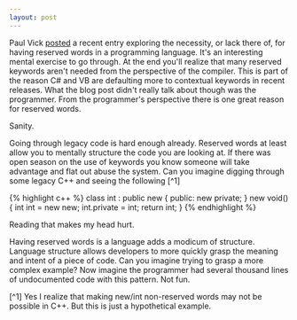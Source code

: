 ```yaml
---
layout: post
---
```

Paul Vick [posted](http://www.panopticoncentral.net/archive/2008/05/08/23317.aspx) a recent entry exploring the necessity, or lack there of, for having reserved words in a programming language.  It's an interesting mental exercise to go through.  At the end you'll realize that many reserved keywords aren't needed from the perspective of the compiler.  This is part of the reason C# and VB are defaulting more to contextual keywords in recent releases.  What the blog post didn't really talk about though was the programmer.  From the programmer's perspective there is one great reason for reserved words.

Sanity.

Going through legacy code is hard enough already.  Reserved words at least allow you to mentally structure the code you are looking at.  If there was open season on the use of keywords you know someone will take advantage and flat out abuse the system.  Can you imagine digging through some legacy C++ and seeing the following [^1]

    
{% highlight c++ %}
class int : public new { public: new private; }
new void() {
  int int = new new;
  int.private = int;
  return int;
}
{% endhighlight %}

Reading that makes my head hurt.

Having reserved words is a language adds a modicum of structure.  Language structure allows developers to more quickly grasp the meaning and intent of a piece of code.  Can you imagine trying to grasp a more complex example?  Now imagine the programmer had several thousand lines of undocumented code with this pattern.  Not fun.

[^1] Yes I realize that making new/int non-reserved words may not be possible in C++.  But this is just a hypothetical example.

